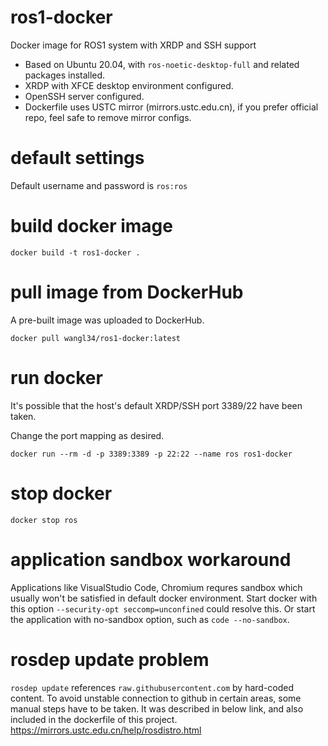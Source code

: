 # ros1-docker
Docker image for ROS1 system with XRDP and SSH support
- Based on Ubuntu 20.04, with ```ros-noetic-desktop-full``` and related packages installed.
- XRDP with XFCE desktop environment configured.
- OpenSSH server configured.
- Dockerfile uses USTC mirror (mirrors.ustc.edu.cn), if you prefer official repo, feel safe to remove mirror configs.

# default settings
Default username and password is ```ros:ros```

# build docker image
```
docker build -t ros1-docker .
```

# pull image from DockerHub
A pre-built image was uploaded to DockerHub.
```
docker pull wangl34/ros1-docker:latest
```

# run docker
It's possible that the host's default XRDP/SSH port 3389/22 have been taken.

Change the port mapping as desired.

```
docker run --rm -d -p 3389:3389 -p 22:22 --name ros ros1-docker
```

# stop docker
```
docker stop ros
```

# application sandbox workaround
Applications like VisualStudio Code, Chromium requres sandbox which usually won't be satisfied in default docker environment.
Start docker with this option ```--security-opt seccomp=unconfined``` could resolve this.
Or start the application with no-sandbox option, such as ```code --no-sandbox```.

# rosdep update problem
```rosdep update``` references ```raw.githubusercontent.com``` by hard-coded content.
To avoid unstable connection to github in certain areas, some manual steps have to be taken.
It was described in below link, and also included in the dockerfile of this project.
https://mirrors.ustc.edu.cn/help/rosdistro.html
